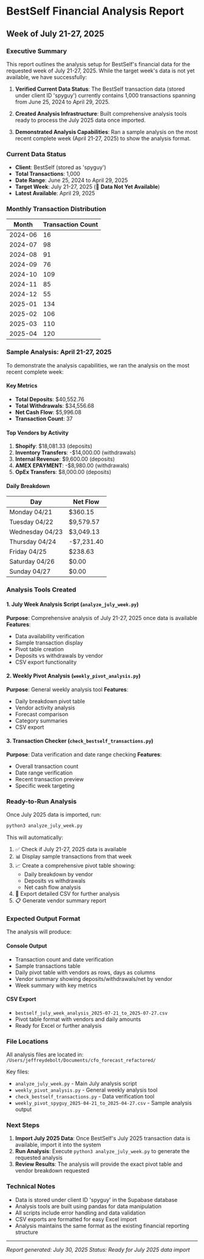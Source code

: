 # BestSelf Financial Analysis Report
## Week of July 21-27, 2025

### Executive Summary

This report outlines the analysis setup for BestSelf's financial data for the requested week of July 21-27, 2025. While the target week's data is not yet available, we have successfully:

1. **Verified Current Data Status**: The BestSelf transaction data (stored under client ID 'spyguy') currently contains 1,000 transactions spanning from June 25, 2024 to April 29, 2025.

2. **Created Analysis Infrastructure**: Built comprehensive analysis tools ready to process the July 2025 data once imported.

3. **Demonstrated Analysis Capabilities**: Ran a sample analysis on the most recent complete week (April 21-27, 2025) to show the analysis format.

### Current Data Status

- **Client**: BestSelf (stored as 'spyguy')
- **Total Transactions**: 1,000
- **Date Range**: June 25, 2024 to April 29, 2025
- **Target Week**: July 21-27, 2025 (📅 **Data Not Yet Available**)
- **Latest Available**: April 29, 2025

### Monthly Transaction Distribution

| Month | Transaction Count |
|-------|------------------|
| 2024-06 | 16 |
| 2024-07 | 98 |
| 2024-08 | 91 |
| 2024-09 | 76 |
| 2024-10 | 109 |
| 2024-11 | 85 |
| 2024-12 | 55 |
| 2025-01 | 134 |
| 2025-02 | 106 |
| 2025-03 | 110 |
| 2025-04 | 120 |

### Sample Analysis: April 21-27, 2025

To demonstrate the analysis capabilities, we ran the analysis on the most recent complete week:

#### Key Metrics
- **Total Deposits**: $40,552.76
- **Total Withdrawals**: $34,556.68
- **Net Cash Flow**: $5,996.08
- **Transaction Count**: 37

#### Top Vendors by Activity
1. **Shopify**: $18,081.33 (deposits)
2. **Inventory Transfers**: -$14,000.00 (withdrawals)
3. **Internal Revenue**: $9,600.00 (deposits)
4. **AMEX EPAYMENT**: -$8,980.00 (withdrawals)
5. **OpEx Transfers**: $8,000.00 (deposits)

#### Daily Breakdown
| Day | Net Flow |
|-----|----------|
| Monday 04/21 | $360.15 |
| Tuesday 04/22 | $9,579.57 |
| Wednesday 04/23 | $3,049.13 |
| Thursday 04/24 | -$7,231.40 |
| Friday 04/25 | $238.63 |
| Saturday 04/26 | $0.00 |
| Sunday 04/27 | $0.00 |

### Analysis Tools Created

#### 1. July Week Analysis Script (`analyze_july_week.py`)
**Purpose**: Comprehensive analysis of July 21-27, 2025 once data is available
**Features**:
- Data availability verification
- Sample transaction display
- Pivot table creation
- Deposits vs withdrawals by vendor
- CSV export functionality

#### 2. Weekly Pivot Analysis (`weekly_pivot_analysis.py`)
**Purpose**: General weekly analysis tool
**Features**:
- Daily breakdown pivot table
- Vendor activity analysis
- Forecast comparison
- Category summaries
- CSV export

#### 3. Transaction Checker (`check_bestself_transactions.py`)
**Purpose**: Data verification and date range checking
**Features**:
- Overall transaction count
- Date range verification
- Recent transaction preview
- Specific week targeting

### Ready-to-Run Analysis

Once July 2025 data is imported, run:

```bash
python3 analyze_july_week.py
```

This will automatically:
1. ✅ Check if July 21-27, 2025 data is available
2. 📊 Display sample transactions from that week
3. 📈 Create a comprehensive pivot table showing:
   - Daily breakdown by vendor
   - Deposits vs withdrawals
   - Net cash flow analysis
4. 📄 Export detailed CSV for further analysis
5. 📋 Generate vendor summary report

### Expected Output Format

The analysis will produce:

#### Console Output
- Transaction count and date verification
- Sample transactions table
- Daily pivot table with vendors as rows, days as columns
- Vendor summary showing deposits/withdrawals/net by vendor
- Week summary with key metrics

#### CSV Export
- `bestself_july_week_analysis_2025-07-21_to_2025-07-27.csv`
- Pivot table format with vendors and daily amounts
- Ready for Excel or further analysis

### File Locations

All analysis files are located in:
`/Users/jeffreydebolt/Documents/cfo_forecast_refactored/`

Key files:
- `analyze_july_week.py` - Main July analysis script
- `weekly_pivot_analysis.py` - General weekly analysis tool
- `check_bestself_transactions.py` - Data verification tool
- `weekly_pivot_spyguy_2025-04-21_to_2025-04-27.csv` - Sample analysis output

### Next Steps

1. **Import July 2025 Data**: Once BestSelf's July 2025 transaction data is available, import it into the system
2. **Run Analysis**: Execute `python3 analyze_july_week.py` to generate the requested analysis
3. **Review Results**: The analysis will provide the exact pivot table and vendor breakdown requested

### Technical Notes

- Data is stored under client ID 'spyguy' in the Supabase database
- Analysis tools are built using pandas for data manipulation
- All scripts include error handling and data validation
- CSV exports are formatted for easy Excel import
- Analysis maintains the same format as the existing financial reporting structure

---

*Report generated: July 30, 2025*
*Status: Ready for July 2025 data import*